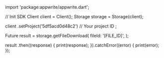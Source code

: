 import 'package:appwrite/appwrite.dart';

// Init SDK
Client client = Client();
Storage storage = Storage(client);

client
    .setProject('5df5acd0d48c2') // Your project ID
;

Future result = storage.getFileDownload(
    fileId: '[FILE_ID]',
);

result
  .then((response) {
    print(response);
  }).catchError((error) {
    print(error);
  });